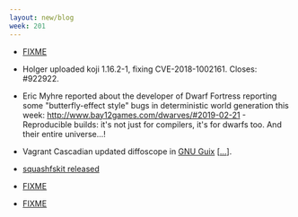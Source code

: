 ```yaml
---
layout: new/blog
week: 201
---
```


* [FIXME](https://bugs.debian.org/911356#46)

* Holger uploaded koji 1.16.2-1, fixing CVE-2018-1002161. Closes: #922922.

* Eric Myhre reported about the developer of Dwarf Fortress reporting some "butterfly-effect style" bugs in
deterministic world generation this week: http://www.bay12games.com/dwarves/#2019-02-21 - Reproducible builds: it's not just for compilers, it's for dwarfs too.  And their entire universe...!

* Vagrant Cascadian updated diffoscope in [GNU Guix](https://www.gnu.org/software/guix/) [[...](https://git.savannah.gnu.org/cgit/guix.git/commit/?id=6dacaa70a0874662cbdabfc6df987cd5a09a518c)].

* [squashfskit released](https://bugs.debian.org/918480#42)

* [FIXME](https://github.com/sphinx-doc/sphinx/pull/6028#issuecomment-467885608)

* [FIXME](https://diff.intrinsic.com/)
